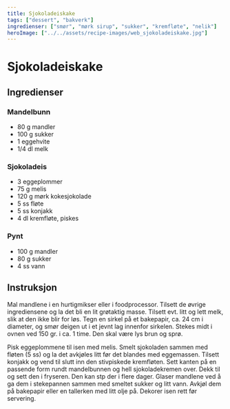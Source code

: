 ```yaml
---
title: Sjokoladeiskake
tags: ["dessert", "bakverk"]
ingredienser: ["smør", "mørk sirup", "sukker", "kremfløte", "nelik"]
heroImage: ["../../assets/recipe-images/web_sjokoladeiskake.jpg"]
---
```


# Sjokoladeiskake

## Ingredienser

### Mandelbunn

- 80 g mandler
- 100 g sukker
- 1 eggehvite
- 1/4 dl melk

### Sjokoladeis

- 3 eggeplommer
- 75 g melis
- 120 g mørk kokesjokolade
- 5 ss fløte
- 5 ss konjakk
- 4 dl kremfløte, piskes

### Pynt

- 100 g mandler
- 80 g sukker
- 4 ss vann

## Instruksjon

Mal mandlene i en hurtigmikser eller i foodprocessor. Tilsett de øvrige ingrediensene og la det bli en lit grøtaktig masse. Tilsett evt. litt og lett melk, slik at den ikke blir for løs. Tegn en sirkel på et bakepapir, ca. 24 cm i diameter, og smør deigen ut i et jevnt lag innenfor sirkelen. Stekes midt i ovnen ved 150 gr. i ca. 1 time. Den skal være lys brun og sprø.

Pisk eggeplommene til isen med melis. Smelt sjokoladen sammen med fløten (5 ss) og la det avkjøles litt før det blandes med eggemassen. Tilsett konjakk og vend til slutt inn den stivpiskede kremfløten. Sett kanten på en passende form rundt mandelbunnen og hell sjokoladekremen over. Dekk til og sett den i fryseren. Den kan stp der i flere dager. Glaser mandlene ved å ga dem i stekepannen sammen med smeltet sukker og litt vann. Avkjøl dem på bakepapir eller en tallerken med litt olje på. Dekorer isen rett før servering.
